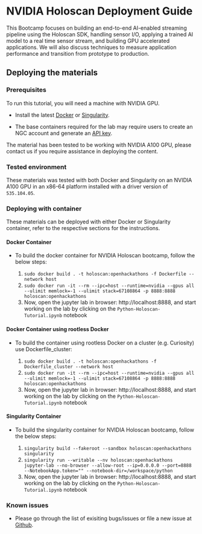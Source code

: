 # NVIDIA Holoscan Deployment Guide
This Bootcamp focuses on building an end-to-end AI-enabled streaming pipeline using the Holoscan SDK, handling sensor I/O, applying a trained AI model to a real time sensor stream, and building GPU accelerated applications. We will also discuss techniques to measure application performance and transition from prototype to production.

## Deploying the materials

### Prerequisites
To run this tutorial, you will need a machine with NVIDIA GPU.

- Install the latest [Docker](https://docs.nvidia.com/datacenter/cloud-native/container-toolkit/install-guide.html#docker) or [Singularity](https://sylabs.io/docs/).

- The base containers required for the lab may require users to create an NGC account and generate an [API key](https://docs.nvidia.com/ngc/ngc-catalog-user-guide/index.html#registering-activating-ngc-account).

The material has been tested to be working with NVIDIA A100 GPU, please contact us if you require assistance in deploying the content.


### Tested environment

These materials was tested with both Docker and Singularity on an NVIDIA A100 GPU in an x86-64 platform installed with a driver version of `535.104.05`.

### Deploying with container

These materials can be deployed with either Docker or Singularity container, refer to the respective sections for the instructions.

#### Docker Container

- To build the docker container for NVIDIA Holoscan bootcamp, follow the below steps:

  1. `sudo docker build . -t holoscan:openhackathons -f Dockerfile --network host`
  2. `sudo docker run -it --rm --ipc=host --runtime=nvidia --gpus all --ulimit memlock=-1 --ulimit stack=67108864 -p 8888:8888 holoscan:openhackathons`
  3. Now, open the jupyter lab in browser: http://localhost:8888, and start working on the lab by clicking on the `Python-Holoscan-Tutorial.ipynb` notebook

#### Docker Container using rootless Docker
- To build the container using rootless Docker on a cluster (e.g. Curiosity) use Dockerfile_cluster:

  1. `sudo docker build . -t holoscan:openhackathons -f Dockerfile_cluster --network host`
  2. `sudo docker run -it --rm --ipc=host --runtime=nvidia --gpus all --ulimit memlock=-1 --ulimit stack=67108864 -p 8888:8888 holoscan:openhackathons`
  3. Now, open the jupyter lab in browser: http://localhost:8888, and start working on the lab by clicking on the `Python-Holoscan-Tutorial.ipynb` notebook

#### Singularity Container

- To build the singularity container for NVIDIA Holoscan bootcamp, follow the below steps:

  1. `singularity build --fakeroot --sandbox holoscan:openhackathons singularity`
  3. `singularity run --writable --nv holoscan:openhackathons jupyter-lab --no-browser --allow-root --ip=0.0.0.0 --port=8888 --NotebookApp.token="" --notebook-dir=/workspace/python`
  3. Now, open the jupyter lab in browser: http://localhost:8888, and start working on the lab by clicking on the `Python-Holoscan-Tutorial.ipynb` notebook


### Known issues

- Please go through the list of exisiting bugs/issues or file a new issue at [Github](https://github.com/openhackathons-org/holoscan-bootcamp/issues).